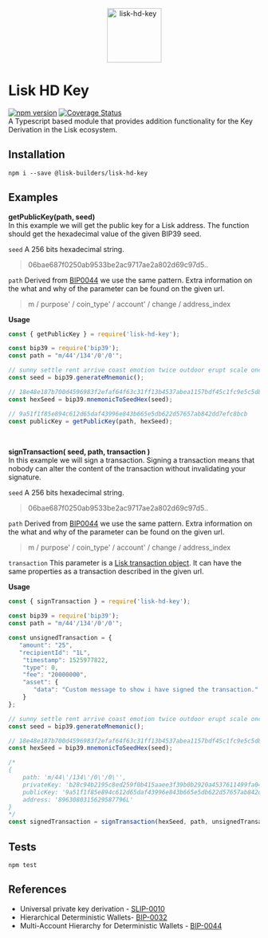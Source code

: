 <div align="center">
  <img alt="lisk-hd-key" src="https://rawgit.com/lisk-builders/lisk-hd-key/master/logo.svg" height="109px" />
</div>

Lisk HD Key
============
[![npm version](https://badge.fury.io/js/%40lisk-builders%2Flisk-hd-key.svg)](https://badge.fury.io/js/%40lisk-builders%2Flisk-hd-key)
[![Coverage Status](https://coveralls.io/repos/github/lisk-builders/lisk-hd-key/badge.svg?branch=master)](https://coveralls.io/github/lisk-builders/lisk-hd-key?branch=master)<br>
A Typescript based module that provides addition functionality for the Key Derivation in the Lisk ecosystem.

Installation
------------

    npm i --save @lisk-builders/lisk-hd-key


Examples
-----

**getPublicKey(path, seed)** <br>
In this example we will get the public key for a Lisk address. The function should get the hexadecimal value of the given BIP39 seed.

`seed`   A 256 bits hexadecimal string.
> 06bae687f0250ab9533be2ac9717ae2a802d69c97d5..

`path`  Derived from [BIP0044](https://github.com/bitcoin/bips/blob/master/bip-0044.mediawiki) we use the same pattern. Extra information on the what and why of the parameter can be found on the given url.

> m / purpose' / coin_type' / account' / change / address_index


**Usage**

```js
const { getPublicKey } = require('lisk-hd-key');

const bip39 = require('bip39');
const path = "m/44'/134'/0'/0'";

// sunny settle rent arrive coast emotion twice outdoor erupt scale once reason
const seed = bip39.generateMnemonic();

// 18e48e187b700d4596983f2efaf64f63c31ff13b4537abea1157bdf45c1fc9e5c5d8a817048616d24dcd0b7ae638df786cec2dc0749f6847724905988ae56b0e
const hexSeed = bip39.mnemonicToSeedHex(seed);

// 9a51f1f85e894c612d65daf43996e843b665e5db622d57657ab842dd7efc8bcb
const publicKey = getPublicKey(path, hexSeed);
```
<br>

**signTransaction( seed, path, transaction )** <br>
In this example we will sign a transaction. Signing a transaction means that nobody can alter the content of the transaction without invalidating your signature.

`seed`  A 256 bits hexadecimal string.
> 06bae687f0250ab9533be2ac9717ae2a802d69c97d5..

`path`  Derived from [BIP0044](https://github.com/bitcoin/bips/blob/master/bip-0044.mediawiki) we use the same pattern. Extra information on the what and why of the parameter can be found on the given url.

> m / purpose' / coin_type' / account' / change / address_index


`transaction`
This parameter is a [Lisk transaction object](https://lisk.io/documentation/the-lisk-protocol/transactions). It can have the same properties as a transaction described in the given url.

**Usage**

```js
const { signTransaction } = require('lisk-hd-key');

const bip39 = require('bip39');
const path = "m/44'/134'/0'/0'";

const unsignedTransaction = {
   "amount": "25",
   "recipientId": "1L",
    "timestamp": 1525977822,
    "type": 0,
    "fee": "20000000",
    "asset": {
       "data": "Custom message to show i have signed the transaction."
    }
};

// sunny settle rent arrive coast emotion twice outdoor erupt scale once reason
const seed = bip39.generateMnemonic();

// 18e48e187b700d4596983f2efaf64f63c31ff13b4537abea1157bdf45c1fc9e5c5d8a817048616d24dcd0b7ae638df786cec2dc0749f6847724905988ae56b0e
const hexSeed = bip39.mnemonicToSeedHex(seed);

/*
{
    path: 'm/44\'/134\'/0\'/0\'',
    privateKey: 'b28c94b2195c8ed259f0b415aaee3f39b0b2920a4537611499fa044956917a219a51f1f85e894c612d65daf43996e843b665e5db622d57657ab842dd7efc8bcb',
    publicKey: '9a51f1f85e894c612d65daf43996e843b665e5db622d57657ab842dd7efc8bcb',
    address: '8963080315629587796L'
}
*/
const signedTransaction = signTransaction(hexSeed, path, unsignedTransaction)
```

Tests
-----
```
npm test
```

References
----------

 - Universal private key derivation - [SLIP-0010](https://github.com/satoshilabs/slips/blob/master/slip-0010.md)
 - Hierarchical Deterministic Wallets- [BIP-0032](https://github.com/bitcoin/bips/blob/master/bip-0032.mediawiki)
 - Multi-Account Hierarchy for Deterministic Wallets - [BIP-0044](https://github.com/bitcoin/bips/blob/master/bip-0044.mediawiki)
